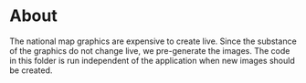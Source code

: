 # About

The national map graphics are expensive to create live. Since the substance of the graphics do not change live, we pre-generate the images. The code in this folder is run independent of the application when new images should be created. 

